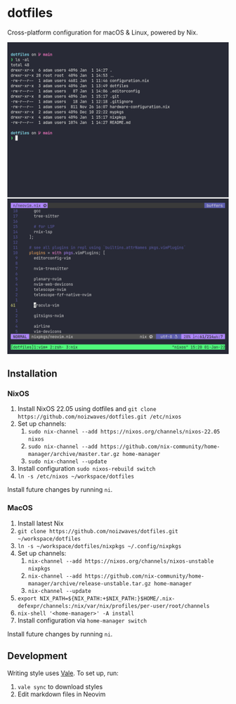 # dotfiles

Cross-platform configuration for macOS & Linux, powered by Nix.

![Screenshot of shell prompt](shell_prompt.png)
![Screenshot of Vim](vim.png)

## Installation

### NixOS

1. Install NixOS 22.05 using dotfiles and `git clone https://github.com/noizwaves/dotfiles.git /etc/nixos`
1. Set up channels:
    1. `sudo nix-channel --add https://nixos.org/channels/nixos-22.05 nixos`
    1. `sudo nix-channel --add https://github.com/nix-community/home-manager/archive/master.tar.gz home-manager`
    1. `sudo nix-channel --update`
1. Install configuration `sudo nixos-rebuild switch`
1. `ln -s /etc/nixos ~/workspace/dotfiles`

Install future changes by running `ni`.

### MacOS

1. Install latest Nix
1. `git clone https://github.com/noizwaves/dotfiles.git ~/workspace/dotfiles`
1. `ln -s ~/workspace/dotfiles/nixpkgs ~/.config/nixpkgs`
1. Set up channels:
    1. `nix-channel --add https://nixos.org/channels/nixos-unstable nixpkgs`
    1. `nix-channel --add https://github.com/nix-community/home-manager/archive/release-unstable.tar.gz home-manager`
    1. `nix-channel --update`
1. `export NIX_PATH=${NIX_PATH:+$NIX_PATH:}$HOME/.nix-defexpr/channels:/nix/var/nix/profiles/per-user/root/channels`
1. `nix-shell '<home-manager>' -A install`
1. Install configuration via `home-manager switch`

Install future changes by running `ni`.

## Development

Writing style uses [Vale](https://docs.errata.ai/vale/cli).
To set up, run:

1. `vale sync` to download styles
1. Edit markdown files in Neovim
